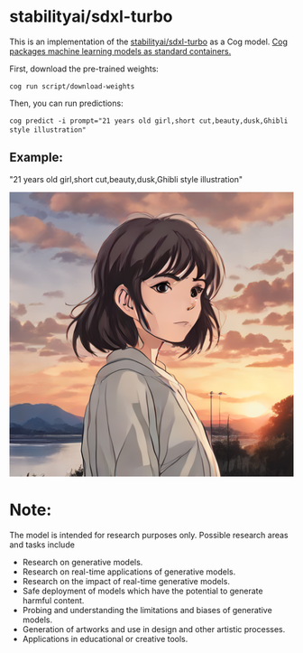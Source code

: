 # stabilityai/sdxl-turbo

This is an implementation of the [stabilityai/sdxl-turbo](https://huggingface.co/stabilityai/sdxl-turbo) as a Cog model. [Cog packages machine learning models as standard containers.](https://github.com/replicate/cog)

First, download the pre-trained weights:

    cog run script/download-weights

Then, you can run predictions:

    cog predict -i prompt="21 years old girl,short cut,beauty,dusk,Ghibli style illustration"

## Example:

"21 years old girl,short cut,beauty,dusk,Ghibli style illustration"

![21 years old girl,short cut,beauty,dusk,Ghibli style illustration](out-0.png)

# Note:
The model is intended for research purposes only. Possible research areas and tasks include

 - Research on generative models.
 - Research on real-time applications of generative models.
 - Research on the impact of real-time generative models.
 - Safe deployment of models which have the potential to generate harmful content.
 - Probing and understanding the limitations and biases of generative models.
 - Generation of artworks and use in design and other artistic processes.
 - Applications in educational or creative tools.